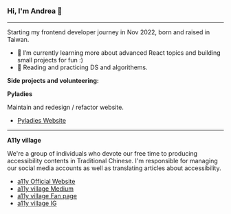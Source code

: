 ### Hi, I'm Andrea 👋
---
Starting my frontend developer journey in Nov 2022, born and raised in Taiwan.
- 🌱 I’m currently learning more about advanced React topics and building small projects for fun :)
- 📓 Reading and practicing DS and algorithems.

**Side projects and volunteering:**

**Pyladies**

Maintain and redesign / refactor website.
- [Pyladies Website](https://tw.pyladies.com/)

---

**A11y village**

We're a group of individuals who devote our free time to producing accessibility contents in Traditional Chinese.
I'm responsible for managing our social media accounts as well as translating articles about accessibility.

- [a11y Official Website](https://a11yvillage.coseeing.org/en)
- [a11y village Medium](https://medium.com/@accessdiversers)
- [a11y village Fan page](https://www.facebook.com/accessdiversers/)
- [a11y village IG](https://www.instagram.com/a11yvillage/)

<!-- ![Group 346](https://user-images.githubusercontent.com/84858081/219078363-d1438cfa-db99-480b-aa76-646a0fd7e10a.png) -->
<!--
**AndreaFan123/AndreaFan123** is a ✨ _special_ ✨ repository because its `README.md` (this file) appears on your GitHub profile.

Here are some ideas to get you started:

- 🔭 I’m currently working on ...
- 🌱 I’m currently learning ...
- 👯 I’m looking to collaborate on ...
- 🤔 I’m looking for help with ...
- 💬 Ask me about ...
- 📫 How to reach me: ...
- 😄 Pronouns: ...
- ⚡ Fun fact: ...
-->
